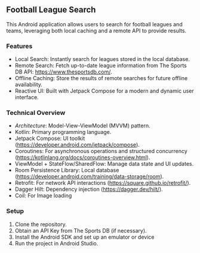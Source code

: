## Football League Search
This Android application allows users to search for football leagues and teams, leveraging both local caching and a remote API to provide results.

### Features
* Local Search: Instantly search for leagues stored in the local database.
* Remote Search: Fetch up-to-date league information from The Sports DB API: https://www.thesportsdb.com/.
* Offline Caching: Store the results of remote searches for future offline availability.
* Reactive UI: Built with Jetpack Compose for a modern and dynamic user interface.

### Technical Overview
* _Architecture_: Model-View-ViewModel (MVVM) pattern.
* Kotlin: Primary programming language.
* Jetpack Compose: UI toolkit (https://developer.android.com/jetpack/compose).
* Coroutines: For asynchronous operations and structured concurrency (https://kotlinlang.org/docs/coroutines-overview.html).
* ViewModel + StateFlow/SharedFlow: Manage data state and UI updates.
* Room Persistence Library: Local database (https://developer.android.com/training/data-storage/room).
* Retrofit: For network API interactions (https://square.github.io/retrofit/).
* Dagger Hilt: Dependency injection (https://dagger.dev/hilt/).
* Coil: For Image loading

### Setup
1. Clone the repository.
2. Obtain an API Key from The Sports DB (if necessary).
3. Install the Android SDK and set up an emulator or device
4. Run the project in Android Studio.
